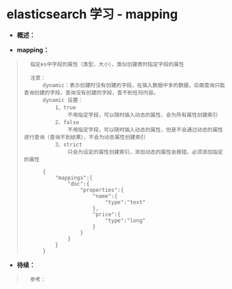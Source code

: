 # elasticsearch 学习 - mapping
- **概述：**
>       
>
>       
>
>       
>

- **mapping：**
>       指定es中字段的属性（类型，大小），类似创建表时指定字段的属性
>       
>       注意：
>           dynamic：表示创建时没有创建的字段，在插入数据中多的数据，后面查询只能查询创建的字段，查询没有创建的字段，查不到任何内容。
>           dynamic 设置：
>               1、true
>                   不用指定字段，可以随时插入动态的属性，会为所有属性创建索引
>               2、false
>                   不用指定字段，可以随时插入动态的属性，但是不会通过动态的属性进行查询（查询不到结果），不会为动态属性创建索引
>               3、strict
>                   只会为设定的属性创建索引，添加动态的属性会报错，必须添加指定的属性
>
>           {
>               "mappings":{
>                   "doc":{
>                       "properties":{
>                           "name":{
>                               "type":"text"
>                           },
>                           "price":{
>                               "type":"long"
>                           }
>                       }
>                   }
>               }
>           }
>
>       
>
>       
>
>       

- **待续：**
>       参考：
>       
>
>       
>
>       
>
>       
>
>       
>
>       
>
>       
>
>       
>
